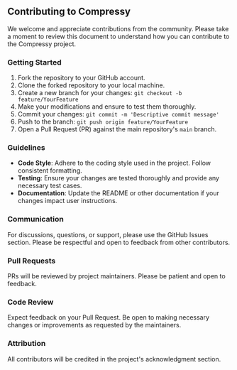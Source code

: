 ## Contributing to Compressy

We welcome and appreciate contributions from the community. Please take a moment to review this document to understand how you can contribute to the Compressy project.

### Getting Started

1. Fork the repository to your GitHub account.
2. Clone the forked repository to your local machine.
3. Create a new branch for your changes: `git checkout -b feature/YourFeature`
4. Make your modifications and ensure to test them thoroughly.
5. Commit your changes: `git commit -m 'Descriptive commit message'`
6. Push to the branch: `git push origin feature/YourFeature`
7. Open a Pull Request (PR) against the main repository's `main` branch.

### Guidelines

- **Code Style**: Adhere to the coding style used in the project. Follow consistent formatting.
- **Testing**: Ensure your changes are tested thoroughly and provide any necessary test cases.
- **Documentation**: Update the README or other documentation if your changes impact user instructions.

### Communication

For discussions, questions, or support, please use the GitHub Issues section. Please be respectful and open to feedback from other contributors.

### Pull Requests

PRs will be reviewed by project maintainers. Please be patient and open to feedback.

### Code Review

Expect feedback on your Pull Request. Be open to making necessary changes or improvements as requested by the maintainers.

### Attribution

All contributors will be credited in the project's acknowledgment section.
